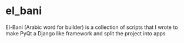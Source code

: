 # el_bani
El-Bani (Arabic word for builder) is a collection of scripts that I wrote to make PyQt a Django like framework and split the project into apps
